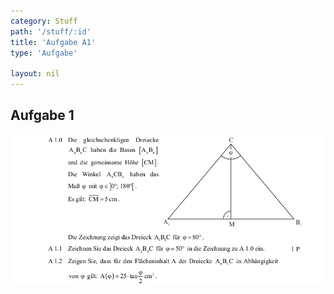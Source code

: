 ```yaml
---
category: Stuff
path: '/stuff/:id'
title: 'Aufgabe A1'
type: 'Aufgabe'

layout: nil
---
```


## Aufgabe 1

<img src="./Aufgabenstellungen/2016_mi_ht/2016_mi_ht_a1_1.png">
